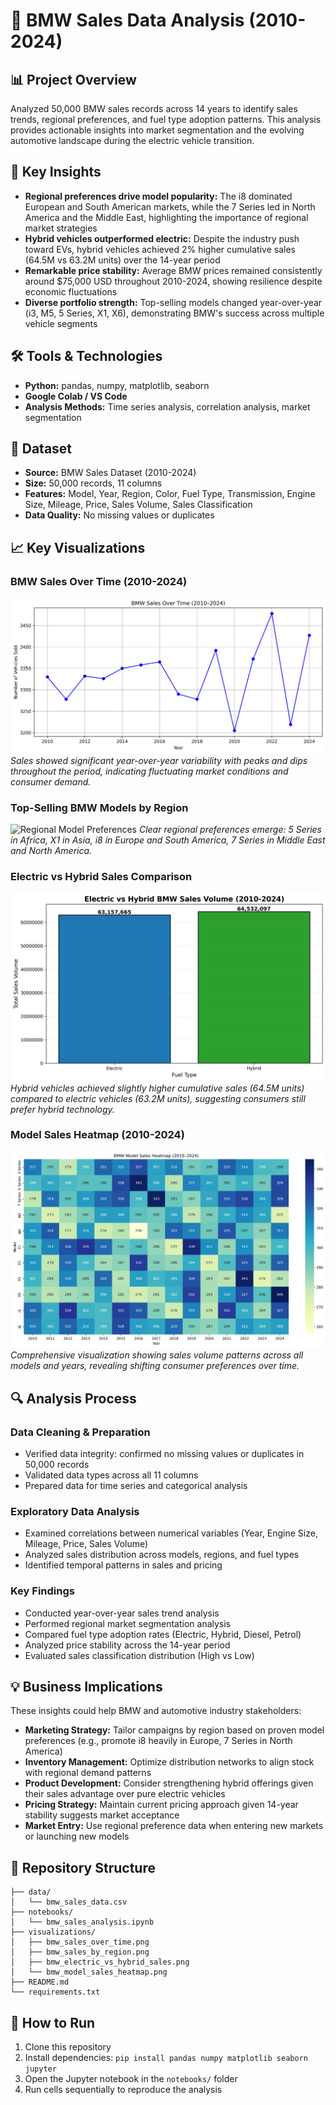 # 🚗 BMW Sales Data Analysis (2010-2024)

## 📊 Project Overview
Analyzed 50,000 BMW sales records across 14 years to identify sales trends, regional preferences, and fuel type adoption patterns. This analysis provides actionable insights into market segmentation and the evolving automotive landscape during the electric vehicle transition.

## 🎯 Key Insights

- **Regional preferences drive model popularity:** The i8 dominated European and South American markets, while the 7 Series led in North America and the Middle East, highlighting the importance of regional market strategies
- **Hybrid vehicles outperformed electric:** Despite the industry push toward EVs, hybrid vehicles achieved 2% higher cumulative sales (64.5M vs 63.2M units) over the 14-year period
- **Remarkable price stability:** Average BMW prices remained consistently around $75,000 USD throughout 2010-2024, showing resilience despite economic fluctuations
- **Diverse portfolio strength:** Top-selling models changed year-over-year (i3, M5, 5 Series, X1, X6), demonstrating BMW's success across multiple vehicle segments

## 🛠️ Tools & Technologies
- **Python:** pandas, numpy, matplotlib, seaborn
- **Google Colab / VS Code**
- **Analysis Methods:** Time series analysis, correlation analysis, market segmentation

## 📁 Dataset
- **Source:** BMW Sales Dataset (2010-2024)
- **Size:** 50,000 records, 11 columns
- **Features:** Model, Year, Region, Color, Fuel Type, Transmission, Engine Size, Mileage, Price, Sales Volume, Sales Classification
- **Data Quality:** No missing values or duplicates

## 📈 Key Visualizations

### BMW Sales Over Time (2010-2024)
![BMW Sales Over Time](visualizations/bmw_sales_over_time.png)
*Sales showed significant year-over-year variability with peaks and dips throughout the period, indicating fluctuating market conditions and consumer demand.*

### Top-Selling BMW Models by Region
![Regional Model Preferences](visualizations/bmw_sales_by_region.png)
*Clear regional preferences emerge: 5 Series in Africa, X1 in Asia, i8 in Europe and South America, 7 Series in Middle East and North America.*

### Electric vs Hybrid Sales Comparison
![Electric vs Hybrid](visualizations/bmw_electric_vs_hybrid_sales.png)
*Hybrid vehicles achieved slightly higher cumulative sales (64.5M units) compared to electric vehicles (63.2M units), suggesting consumers still prefer hybrid technology.*

### Model Sales Heatmap (2010-2024)
![Sales Heatmap](visualizations/bmw_model_sales_heatmap.png)
*Comprehensive visualization showing sales volume patterns across all models and years, revealing shifting consumer preferences over time.*

## 🔍 Analysis Process

### Data Cleaning & Preparation
- Verified data integrity: confirmed no missing values or duplicates in 50,000 records
- Validated data types across all 11 columns
- Prepared data for time series and categorical analysis

### Exploratory Data Analysis
- Examined correlations between numerical variables (Year, Engine Size, Mileage, Price, Sales Volume)
- Analyzed sales distribution across models, regions, and fuel types
- Identified temporal patterns in sales and pricing

### Key Findings
- Conducted year-over-year sales trend analysis
- Performed regional market segmentation analysis
- Compared fuel type adoption rates (Electric, Hybrid, Diesel, Petrol)
- Analyzed price stability across the 14-year period
- Evaluated sales classification distribution (High vs Low)

## 💡 Business Implications

These insights could help BMW and automotive industry stakeholders:

- **Marketing Strategy:** Tailor campaigns by region based on proven model preferences (e.g., promote i8 heavily in Europe, 7 Series in North America)
- **Inventory Management:** Optimize distribution networks to align stock with regional demand patterns
- **Product Development:** Consider strengthening hybrid offerings given their sales advantage over pure electric vehicles
- **Pricing Strategy:** Maintain current pricing approach given 14-year stability suggests market acceptance
- **Market Entry:** Use regional preference data when entering new markets or launching new models

## 📂 Repository Structure
```
├── data/
│   └── bmw_sales_data.csv
├── notebooks/
│   └── bmw_sales_analysis.ipynb
├── visualizations/
│   ├── bmw_sales_over_time.png
│   ├── bmw_sales_by_region.png
│   ├── bmw_electric_vs_hybrid_sales.png
│   └── bmw_model_sales_heatmap.png
├── README.md
└── requirements.txt
```

## 🚀 How to Run
1. Clone this repository
2. Install dependencies: `pip install pandas numpy matplotlib seaborn jupyter`
3. Open the Jupyter notebook in the `notebooks/` folder
4. Run cells sequentially to reproduce the analysis



